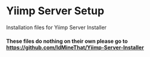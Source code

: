 # Yiimp Server Setup

Installation files for Yiimp Server Installer

#### These files do nothing on their own please go to https://github.com/IdMineThat/Yiimp-Server-Installer
